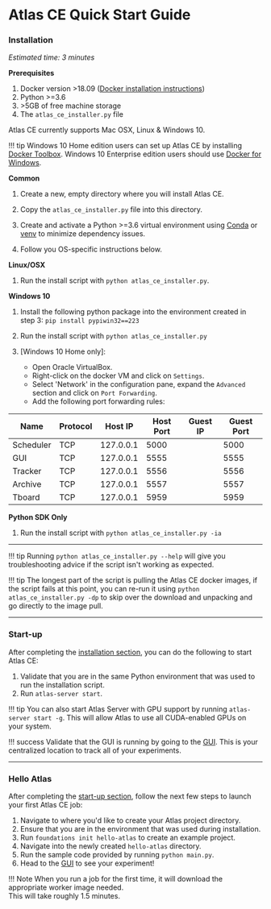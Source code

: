 # Atlas CE Quick Start Guide

### Installation

*Estimated time: 3 minutes*

**Prerequisites**

 1. Docker version \>18.09 ([Docker installation instructions](https://docs.docker.com/install/))
 2. Python \>=3.6
 3. \>5GB of free machine storage
 4. The `atlas_ce_installer.py` file

Atlas CE currently supports Mac OSX, Linux & Windows 10.

!!! tip 
    Windows 10 Home edition users can set up Atlas CE by installing [Docker Toolbox](https://docs.docker.com/toolbox/toolbox_install_windows/).
    Windows 10 Enterprise edition users should use [Docker for Windows](https://docs.docker.com/docker-for-windows/).

**Common**

 1. Create a new, empty directory where you will install Atlas CE.

 2. Copy the `atlas_ce_installer.py` file into this directory.

 3. Create and activate a Python \>=3.6 virtual environment using 
 [Conda](https://docs.conda.io/projects/conda/en/latest/user-guide/tasks/manage-environments.html#creating-an-environment-with-commands)
 or [venv](https://packaging.python.org/guides/installing-using-pip-and-virtual-environments/)
 to minimize dependency issues.

 4. Follow you OS-specific instructions below.

**Linux/OSX**

 1. Run the install script with `python atlas_ce_installer.py`.
 
**Windows 10**

 1. Install the following python package into the environment created in step 3: `pip install pypiwin32==223`

 2. Run the install script with `python atlas_ce_installer.py`

 3. [Windows 10 Home only]: 
    - Open Oracle VirtualBox.
    - Right-click on the docker VM and click on `Settings`.
    - Select 'Network' in the configuration pane, expand the `Advanced` section and click on `Port Forwarding`.
    - Add the following port forwarding rules:

| Name | Protocol | Host IP | Host Port | Guest IP | Guest Port |
|-----------|----------|-----------|-----------|----------|------------|
| Scheduler | TCP | 127.0.0.1 | 5000 |  | 5000 |
| GUI | TCP | 127.0.0.1 | 5555 |  | 5555 |
| Tracker | TCP | 127.0.0.1 | 5556 |  | 5556 |
| Archive | TCP | 127.0.0.1 | 5557 |  | 5557 |
| Tboard | TCP | 127.0.0.1 | 5959 |  | 5959 | 

**Python SDK Only**

 1. Run the install script with `python atlas_ce_installer.py -ia`

---

!!! tip 
    Running `python atlas_ce_installer.py --help` will give you troubleshooting advice if the script isn't working as expected.


!!! tip
    The longest part of the script is pulling the Atlas CE docker images, if the script fails at this point, 
    you can re-run it using `python atlas_ce_installer.py -dp` to skip over the download and unpacking and go directly to the image pull.

---

### Start-up

After completing the [installation section](#installation), you can do the following to start Atlas CE:

 1. Validate that you are in the same Python environment that was used to run the installation script.
 2. Run `atlas-server start`.
 
!!! tip
    You can also start Atlas Server with GPU support by running `atlas-server start -g`. This will allow Atlas to use all CUDA-enabled GPUs on your system.  
 
!!! success
    Validate that the GUI is running by going to the [GUI](http://localhost:5555). This is your centralized location to track all of your experiments.

---

### Hello Atlas

After completing the [start-up section](#start-up), follow the next few steps to launch your first Atlas CE job:

 1. Navigate to where you'd like to create your Atlas project directory.
 2. Ensure that you are in the environment that was used during installation.
 2. Run `foundations init hello-atlas` to create an example project.
 3. Navigate into the newly created `hello-atlas` directory.
 4. Run the sample code provided by running `python main.py`.
 5. Head to the [GUI](http://localhost:5555/projects) to see your experiment!


!!! Note
    When you run a job for the first time, it will download the appropriate worker image needed. <br>This will take roughly 1.5 minutes.
